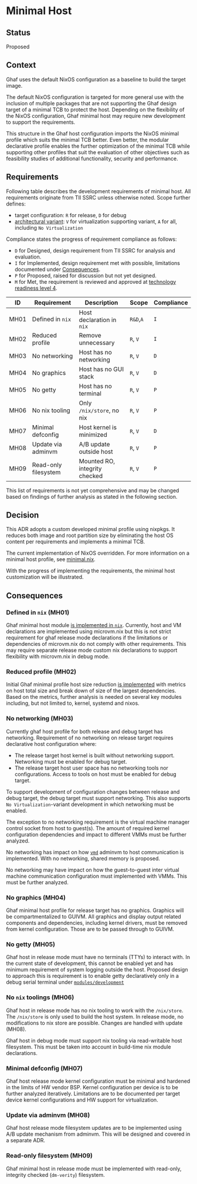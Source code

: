 <!--
    Copyright 2022-2023 TII (SSRC) and the Ghaf contributors
    SPDX-License-Identifier: CC-BY-SA-4.0
-->

# Minimal Host

## Status

Proposed

## Context

Ghaf uses the default NixOS configuration as a baseline to build the target image.

The default NixOS configuration is targeted for more general use with the inclusion of multiple packages that are not supporting the Ghaf design target of a minimal TCB to protect the host. Depending on the flexibility of the NixOS configuration, Ghaf minimal host may require new development to support the requirements.


This structure in the Ghaf host configuration imports the NixOS minimal profile which suits the minimal TCB better. Even better, the modular declarative profile enables the further optimization of the minimal TCB while supporting other profiles that suit the evaluation of other objectives such as feasibility studies of additional functionality,
security and performance.

## Requirements

Following table describes the development requirements of minimal host. All requirements originate from TII SSRC unless otherwise noted. Scope further defines:

* target configuration: `R` for release, `D` for debug
* [architectural variant](https://tiiuae.github.io/ghaf/architecture/variants.html): `V` for
 virtualization supporting variant, `A` for all, including `No Virtualization`

Compliance states the progress of requirement compliance as follows:

* `D` for Designed, design requirement from TII SSRC for analysis and evaluation.
* `I` for Implemented, design requirement met with possible, limitations documented
under [Consequences](#consequences).
* `P` for Proposed, raised for discussion but not yet designed.
* `M` for Met, the requirement is reviewed and approved at [technology readiness level 4](https://en.wikipedia.org/wiki/Technology_readiness_level).


| ID   | Requirement       | Description                | Scope    | Compliance |
|------|-------------------|----------------------------|----------|--------|
| MH01 | Defined in `nix`  | Host declaration in `nix`  | `R&D`,`A`| `I`    |
| MH02 | Reduced profile   | Remove unnecessary         | `R`, `V` | `I`    |
| MH03 | No networking     | Host has no networking     | `R`, `V` | `D`    |
| MH04 | No graphics       | Host has no GUI stack      | `R`, `V` | `D`    |
| MH05 | No getty          | Host has no terminal       | `R`, `V` | `P`    |
| MH06 | No nix tooling    | Only `/nix/store`, no nix  | `R`, `V` | `P`    |
| MH07 | Minimal defconfig | Host kernel is minimized   | `R`, `V` | `D`    |
| MH08 | Update via adminvm | A/B update outside host   | `R`, `V` | `P`    |
| MH09 | Read-only filesystem | Mounted RO, integrity checked | `R`, `V` |`P `|

This list of requirements is not yet comprehensive and may be changed based on findings of further analysis as stated in the following section.

## Decision

This ADR adopts a custom developed minimal profile using nixpkgs. It reduces both image and root partition size by eliminating the host OS content per requirements and implements a minimal TCB.

The current implementation of NixOS overridden. For more information on a minimal host profile, see [minimal.nix](https://github.com/tiiuae/ghaf/blob/main/modules/host/minimal.nix).

With the progress of implementing the requirements, the minimal host customization will be illustrated.

## Consequences

### Defined in `nix` (MH01)

Ghaf minimal host module [is implemented in `nix`](https://github.com/tiiuae/ghaf/tree/main/modules/host).
Currently, host and VM declarations are implemented using microvm.nix but this is not strict requirement for ghaf release mode declarations if the limitations or dependencies of microvm.nix do not comply with other requirements. This may require separate release mode custom nix declarations to support flexibility with microvm.nix in debug mode.

### Reduced profile (MH02)

Initial Ghaf minimal profile host size reduction [is implemented](https://github.com/tiiuae/ghaf/pull/95) with metrics on host total size and break down of size of the largest dependencies. Based on the metrics, further analysis is needed on several key modules including, but not limited to, kernel, systemd and nixos.

### No networking (MH03)

Currently ghaf host profile for both release and debug target has networking. Requirement of no networking on release target requires declarative host configuration where:
- The release target host kernel is built without networking support. Networking must be enabled for debug target.
- The release target host user space has no networking tools nor configurations. Access to tools on host must be enabled for debug target.

To support development of configuration changes between release and debug target, the debug target must support networking. This also supports `No Virtualization`-variant development in which networking must be enabled.

The exception to no networking requirement is the virtual machine manager control socket from host to guest(s). The amount of required kernel configuration dependencies and impact to different VMMs must be further analyzed.

No networking has impact on how [`vmd`](https://github.com/tiiuae/vmd/blob/main/doc/design.md) adminvm to host communication is implemented. With no networking, shared memory is proposed.

No networking may have impact on how the guest-to-guest inter virtual machine communication configuration must implemented with VMMs. This must be further analyzed.

### No graphics (MH04)

Ghaf minimal host profile for release target has no graphics. Graphics will be compartmentalized to GUIVM.
All graphics and display output related components and dependencies, including kernel drivers, must be removed from kernel configuration. Those are to be passed through to GUIVM.

### No getty (MH05)

Ghaf host in release mode must have no terminals (TTYs) to interact with. In the current state of development, this cannot be enabled yet and has minimum requirement of system logging outside the host. Proposed design to approach this is requirement is to enable getty declaratively only in a debug serial terminal under [`modules/development`](https://github.com/tiiuae/ghaf/tree/main/modules/development)

### No `nix` toolings (MH06)

Ghaf host in release mode has no nix tooling to work with the `/nix/store`. The `/nix/store` is only used to build the host system. In release mode, no modifications to nix store are possible. Changes are handled with update (MH08).

Ghaf host in debug mode must support nix tooling via read-writable host filesystem. This must be taken into account in build-time nix module declarations.

### Minimal defconfig (MH07)

Ghaf host release mode kernel configuration must be minimal and hardened in the limits of HW vendor BSP. Kernel configuration per device is to be further analyzed iteratively. Limitations are to be documented per target device kernel configurations and HW support for virtualization.

### Update via adminvm (MH08)

Ghaf host release mode filesystem updates are to be implemented using A/B update mechanism from adminvm. This will be designed and covered in a separate ADR.

### Read-only filesystem (MH09)

Ghaf minimal host in release mode must be implemented with read-only, integrity checked (`dm-verity`) filesystem. 
